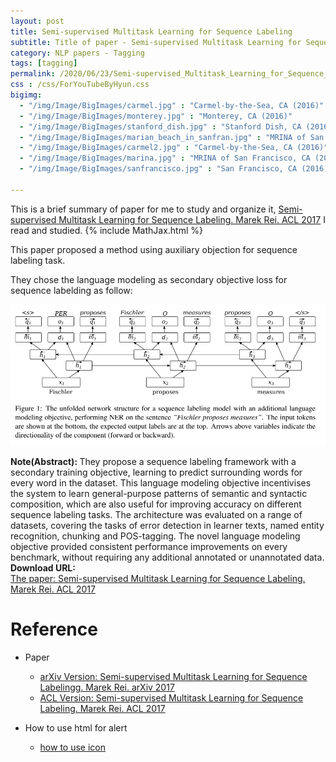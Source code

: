 ```yaml
---
layout: post
title: Semi-supervised Multitask Learning for Sequence Labeling
subtitle: Title of paper - Semi-supervised Multitask Learning for Sequence Labeling
category: NLP papers - Tagging
tags: [tagging]
permalink: /2020/06/23/Semi-supervised_Multitask_Learning_for_Sequence_Labeling/
css : /css/ForYouTubeByHyun.css
bigimg: 
  - "/img/Image/BigImages/carmel.jpg" : "Carmel-by-the-Sea, CA (2016)"
  - "/img/Image/BigImages/monterey.jpg" : "Monterey, CA (2016)"
  - "/img/Image/BigImages/stanford_dish.jpg" : "Stanford Dish, CA (2016)"
  - "/img/Image/BigImages/marian_beach_in_sanfran.jpg" : "MRINA of San Francisco, CA (2016)"
  - "/img/Image/BigImages/carmel2.jpg" : "Carmel-by-the-Sea, CA (2016)"
  - "/img/Image/BigImages/marina.jpg" : "MRINA of San Francisco, CA (2016)"
  - "/img/Image/BigImages/sanfrancisco.jpg" : "San Francisco, CA (2016)"
  
---
```


This is a brief summary of paper for me to study and organize it, [Semi-supervised Multitask Learning for Sequence Labeling. Marek Rei. ACL 2017](https://www.aclweb.org/anthology/P17-1194/) I read and studied. 
{% include MathJax.html %}

This paper proposed a method using auxiliary objection for sequence labeling task. 

They chose the language modeling as secondary objective loss for sequence labelding as follow:

![Marek Rei. ACL 2017](/img/Image/NaturalLanguageProcessing/NLPLabs/Paper_Investigation/Tagging/2020-06-23-Semi-supervised_Multitask_Learning_for_Sequence_Labeling/secondary_objective_model.PNG)


<div class="alert alert-info" role="alert"><i class="fa fa-info-circle"></i> <b>Note(Abstract): </b>
They propose a sequence labeling framework with a secondary training objective, learning to predict surrounding words for every word in the dataset. This language modeling objective incentivises the system to learn general-purpose patterns of semantic and syntactic composition, which are also useful for improving accuracy on different sequence labeling tasks. The architecture was evaluated on a range of datasets, covering the tasks of error detection in learner texts, named entity recognition, chunking and POS-tagging. The novel language modeling objective provided consistent performance improvements on every benchmark, without requiring any additional annotated or unannotated data.
</div>
    
<div class="alert alert-success" role="alert"><i class="fa fa-paperclip fa-lg"></i> <b>Download URL: </b><br>
  <a href="https://www.aclweb.org/anthology/P17-1194/">The paper: Semi-supervised Multitask Learning for Sequence Labeling. Marek Rei. ACL 2017</a>
</div>

# Reference 

- Paper 
  - [arXiv Version: Semi-supervised Multitask Learning for Sequence Labelingg. Marek Rei. arXiv 2017](https://arxiv.org/abs/1704.07156)
  - [ACL Version: Semi-supervised Multitask Learning for Sequence Labeling. Marek Rei. ACL 2017](https://www.aclweb.org/anthology/P17-1194/)
  
- How to use html for alert
  - [how to use icon](http://idratherbewriting.com/documentation-theme-jekyll/mydoc_icons.html)
    


